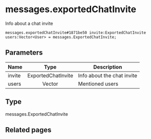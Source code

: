 # messages.exportedChatInvite
Info about a chat invite

```
messages.exportedChatInvite#1871be50 invite:ExportedChatInvite users:Vector<User> = messages.ExportedChatInvite;
```

## Parameters
| Name | Type | Description |
| ---- | :----: | ----------- |
| invite | ExportedChatInvite | Info about the chat invite |
| users | Vector<User> | Mentioned users |


## Type
messages.ExportedChatInvite

## Related pages
